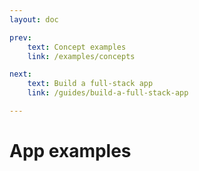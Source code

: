```yaml
---
layout: doc

prev:
    text: Concept examples
    link: /examples/concepts

next:
    text: Build a full-stack app
    link: /guides/build-a-full-stack-app

---
```


# App examples
